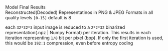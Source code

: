 Model Final Results<br>
Reconstructed(Decoded) Representatinos in PNG & JPEG Formats in all quality levels `[0-15]` default is 8

each `32*32*3` input image is reduced to a `2*2*32` binarized representation(.npz | Numpy Format) per iteration. This results in each iteration representing `1/8` bit per pixel (bpp).
If only the first iteration is used, this would be `192:1` compression, even before entropy coding
